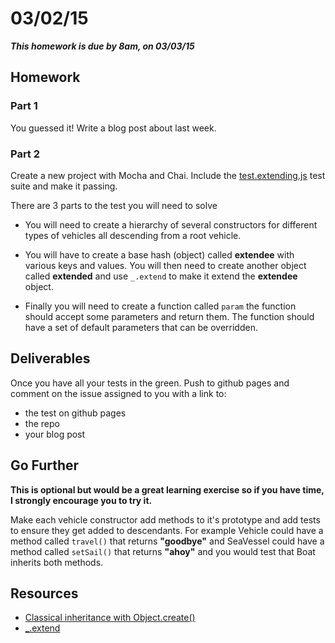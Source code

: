 # 03/02/15

___This homework is due by 8am, on 03/03/15___


## Homework

### Part 1

You guessed it! Write a blog post about last week.

### Part 2

Create a new project with Mocha and Chai. Include the [test.extending.js](test.extending.js) test suite and make it passing.

There are 3 parts to the test you will need to solve

  * You will need to create a hierarchy of several constructors for different types of vehicles all descending from a root vehicle.

  * You will have to create a base hash (object) called __extendee__ with various keys and values. You will then need to create another object called __extended__ and use `_.extend` to make it extend the __extendee__ object.

  * Finally you will need to create a function called `param` the function should accept some parameters and return them. The function should have a set of default parameters that can be overridden.

## Deliverables

Once you have all your tests in the green. Push to github pages and comment on the issue assigned to you with a link to:

  * the test on github pages
  * the repo
  * your blog post

## Go Further

__This is optional but would be a great learning exercise so if you have time, I strongly encourage you to try it.__

Make each vehicle constructor add methods to it's prototype and add tests to ensure they get added to descendants. For example Vehicle could have a method called `travel()` that returns __"goodbye"__ and SeaVessel could have a method called `setSail()` that returns __"ahoy"__ and you would test that Boat inherits both methods.

## Resources

  * [Classical inheritance with Object.create()](https://developer.mozilla.org/en-US/docs/Web/JavaScript/Reference/Global_Objects/Object/create#Example:_Classical_inheritance_with_Object.create)
  * [_.extend](http://underscorejs.org/#extend)
